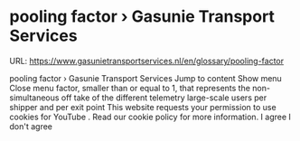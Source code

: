# pooling factor › Gasunie Transport Services

URL: https://www.gasunietransportservices.nl/en/glossary/pooling-factor

pooling factor › Gasunie Transport Services
Jump to content
Show menu
Close menu
factor, smaller than or equal to 1, that represents the non-simultaneous off take of the different telemetry large-scale users per
shipper
and per
exit point
This website requests your permission to use cookies for
YouTube
. Read our
cookie policy
for more information.
I agree
I don't agree